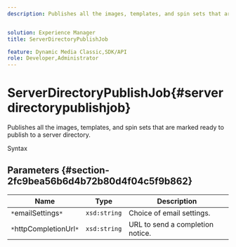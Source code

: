 ```yaml
---
description: Publishes all the images, templates, and spin sets that are marked ready to publish to a server directory.


solution: Experience Manager
title: ServerDirectoryPublishJob

feature: Dynamic Media Classic,SDK/API
role: Developer,Administrator
---
```


# ServerDirectoryPublishJob{#serverdirectorypublishjob}

Publishes all the images, templates, and spin sets that are marked ready to publish to a server directory.

 Syntax 

## Parameters {#section-2fc9bea56b6d4b72b80d4f04c5f9b862}

|  Name  | Type  | Description  |
|---|---|---|
|  `*`emailSettings`*`  | `xsd:string`  | Choice of email settings.  |
|  `*`httpCompletionUrl`*`  | `xsd:string`  | URL to send a completion notice.  |

